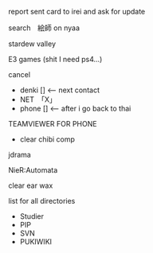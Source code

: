 report sent card to irei and ask for update

search　絵師 on nyaa

stardew valley

E3 games (shit I need ps4...)

cancel
- denki [] <-- next contact
- NET　「X」
- phone [] <-- after i go back to thai

TEAMVIEWER FOR PHONE

- clear chibi comp 

jdrama

NieR:Automata

clear ear wax

list for all directories
- Studier
- PIP
- SVN
- PUKIWIKI
